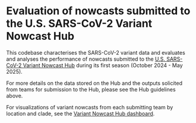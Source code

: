 # Evaluation of nowcasts submitted to the U.S. SARS-CoV-2 Variant Nowcast Hub

This codebase characterises the SARS-CoV-2 variant data and evaluates and analyses the performance of nowcasts submitted to the [U.S. SARS-CoV-2 Variant Nowcast Hub](https://github.com/reichlab/variant-nowcast-hub) during its first season (October 2024 - May 2025). 

For more details on the data stored on the Hub and the outputs solicited from teams for submission to the Hub, please see the Hub guidelines above. 

For visualizations of variant nowcasts from each submitting team by location and clade, see the [Variant Nowcast Hub dashboard](https://reichlab.io/variant-nowcast-hub-dashboard/).


